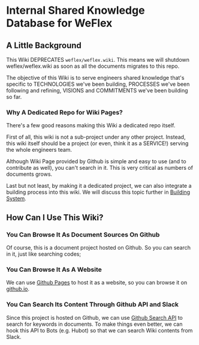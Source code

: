Internal Shared Knowledge Database for WeFlex
====

A Little Background
----

This Wiki DEPRECATES `weflex/weflex.wiki`. This means we will shutdown weflex/weflex.wiki as soon as all the documents migrates to this repo.

The objective of this Wiki is to serve engineers shared knowledge that's specific to TECHNOLOGIES we've been building, PROCESSES we've been following and refining, VISIONS and COMMITMENTS we've been building so far.


### Why A Dedicated Repo for Wiki Pages?

There's a few good reasons making this Wiki a dedicated repo itself.

First of all, this wiki is not a sub-project under any other project. Instead, this wiki itself should be a project (or even, think it as a SERVICE!) serving the whole engineers team.

Although Wiki Page provided by Github is simple and easy to use (and to contribute as well), you can't search in it. This is very critical as numbers of documents grows.

Last but not least, by making it a dedicated project, we can also integrate a building process into this wiki. We will discuss this topic further in [Building System](./Building-System.org).


How Can I Use This Wiki?
----

### You Can Browse It As Document Sources On Github

Of course, this is a document project hosted on Github. So you can search in it, just like searching codes;


### You Can Browse It As A Website

We can use [Github Pages](https://pages.github.com) to host it as a website, so you can browse it on [github.io](https://weflex.github.io/wiki).


### You Can Search Its Content Through Github API and Slack

Since this project is hosted on Github, we can use [Github Search API](https://developer.github.com/v3/search/) to search for keywords in documents. To make things even better, we can hook this API to Bots (e.g. Hubot) so that we can search Wiki contents from Slack.
